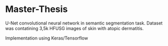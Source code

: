 # Master-Thesis
U-Net convolutional neural network in semantic segmentation task.
Dataset was contatining 3,5k HFUSG images of skin with atopic dermatitis.

Implementation using Keras/Tensorflow
